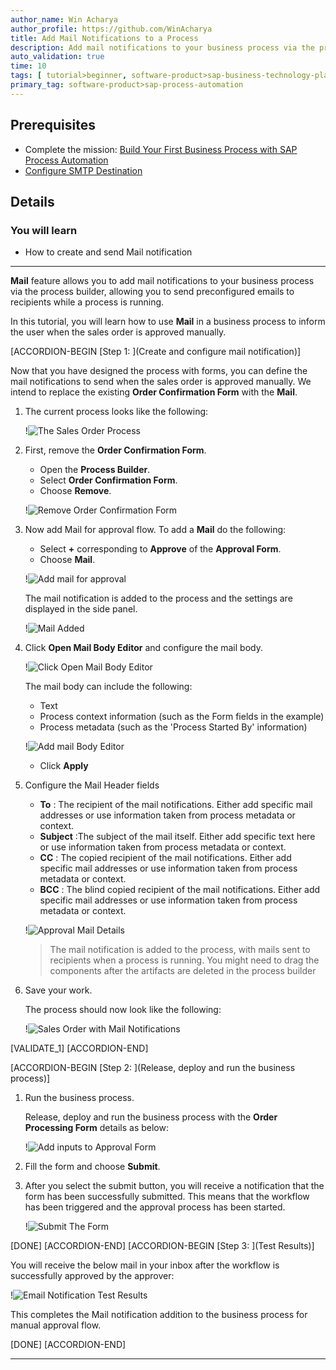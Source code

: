 ```yaml
---
author_name: Win Acharya
author_profile: https://github.com/WinAcharya
title: Add Mail Notifications to a Process
description: Add mail notifications to your business process via the process builder
auto_validation: true
time: 10
tags: [ tutorial>beginner, software-product>sap-business-technology-platform, tutorial>free-tier ]
primary_tag: software-product>sap-process-automation
---
```


## Prerequisites
 - Complete the mission: [Build Your First Business Process with SAP Process Automation](mission.sap-process-automation)
 - [Configure SMTP Destination](https://help.sap.com/docs/PROCESS_AUTOMATION/a331c4ef0a9d48a89c779fd449c022e7/4f2d36db614241c9850b9ec80f9e0c1b.html)

## Details
### You will learn
 - How to create and send Mail notification

---
**Mail** feature allows you to add mail notifications to your business process via the process builder, allowing you to send preconfigured emails to recipients while a process is running.

In this tutorial, you will learn how to use **Mail** in a business process to inform the user when the sales order is approved manually.

[ACCORDION-BEGIN [Step 1: ](Create and configure mail notification)]

Now that you have designed the process with forms, you can define the mail notifications to send when the sales order is approved manually. We intend to replace the existing **Order Confirmation Form** with the **Mail**.

1. The current process looks like the following:

    !![The Sales Order Process](Current-Process.png)

2. First, remove the  **Order Confirmation Form**.

    - Open the **Process Builder**.
    - Select **Order Confirmation Form**.
    - Choose **Remove**.

    !![Remove Order Confirmation Form](Remove-Order-Confirmation.png)

3. Now add Mail for approval flow. To add a **Mail** do the following:

    - Select **+** corresponding to **Approve** of the **Approval Form**.
    - Choose **Mail**.

    !![Add mail for approval](Add-Mail-for-Approval.png)

    The mail notification is added to the process and the settings are displayed in the side panel.

    !![Mail Added](Mail-Added.png)

4. Click **Open Mail Body Editor** and configure the mail body.

    !![Click Open Mail Body Editor](Click-Open-Mail-Body-Editor.png)

    The mail body can include the following:

    - Text
    - Process context information (such as the Form fields in the example)
    - Process metadata (such as the 'Process Started By' information)

    !![Add mail Body Editor](Mail-Body-Editor-Approval-Email.png)

    - Click **Apply**

5. Configure the Mail Header fields

    - **To** : The recipient of the mail notifications. Either add specific mail addresses or use  information taken from process metadata or context.
    - **Subject** :The subject of the mail itself. Either add specific text here or use information taken from process metadata or context.
    - **CC**	: The copied recipient of the mail notifications. Either add specific mail addresses or use information taken from process metadata or context.
    - **BCC** : The blind copied recipient of the mail notifications. Either add specific mail addresses or use information taken from process metadata or context.

    !![Approval Mail Details](Approval-Mail-Details.png)

    > The mail notification is added to the process, with mails sent to recipients when a process is running. You might need to drag the components after the artifacts are deleted in the process builder

6. Save your work.

    The process should now look like the following:

    !![Sales Order with Mail Notifications](Final-Outcome.png)



[VALIDATE_1]
[ACCORDION-END]

[ACCORDION-BEGIN [Step 2: ](Release, deploy and run the business process)]

1. Run the business process.

    Release, deploy and run the business process with the **Order Processing Form** details as below:

    !![Add inputs to Approval Form](Order-Approval-Request-Form.png)

2. Fill the form and choose **Submit**.

3. After you select the submit button, you will receive a notification that the form has been successfully submitted. This means that the workflow has been triggered and the approval process has been started.

    !![Submit The Form](Submit-New.png)

[DONE]
[ACCORDION-END]
[ACCORDION-BEGIN [Step 3: ](Test Results)]

  You will receive the below mail in your inbox after the workflow is successfully approved by the approver:

  !![Email Notification Test Results](Email-Notification-Test-Results.png)

  This completes the Mail notification addition to the business process for manual approval flow.

[DONE]
[ACCORDION-END]

---

